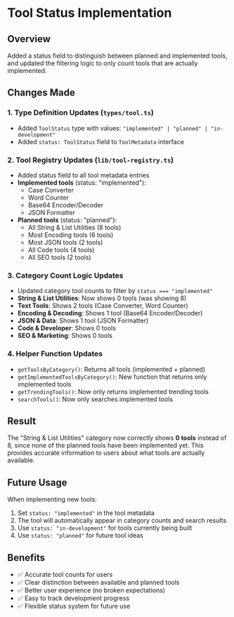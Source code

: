 # Tool Status Implementation

## Overview
Added a status field to distinguish between planned and implemented tools, and updated the filtering logic to only count tools that are actually implemented.

## Changes Made

### 1. Type Definition Updates (`types/tool.ts`)
- Added `ToolStatus` type with values: `"implemented" | "planned" | "in-development"`
- Added `status: ToolStatus` field to `ToolMetadata` interface

### 2. Tool Registry Updates (`lib/tool-registry.ts`)
- Added status field to all tool metadata entries
- **Implemented tools** (status: "implemented"):
  - Case Converter
  - Word Counter  
  - Base64 Encoder/Decoder
  - JSON Formatter
- **Planned tools** (status: "planned"):
  - All String & List Utilities (8 tools)
  - Most Encoding tools (6 tools)
  - Most JSON tools (2 tools)
  - All Code tools (4 tools)
  - All SEO tools (2 tools)

### 3. Category Count Logic Updates
- Updated category tool counts to filter by `status === "implemented"`
- **String & List Utilities**: Now shows 0 tools (was showing 8)
- **Text Tools**: Shows 2 tools (Case Converter, Word Counter)
- **Encoding & Decoding**: Shows 1 tool (Base64 Encoder/Decoder)
- **JSON & Data**: Shows 1 tool (JSON Formatter)
- **Code & Developer**: Shows 0 tools
- **SEO & Marketing**: Shows 0 tools

### 4. Helper Function Updates
- `getToolsByCategory()`: Returns all tools (implemented + planned)
- `getImplementedToolsByCategory()`: New function that returns only implemented tools
- `getTrendingTools()`: Now only returns implemented trending tools
- `searchTools()`: Now only searches implemented tools

## Result
The "String & List Utilities" category now correctly shows **0 tools** instead of 8, since none of the planned tools have been implemented yet. This provides accurate information to users about what tools are actually available.

## Future Usage
When implementing new tools:
1. Set `status: "implemented"` in the tool metadata
2. The tool will automatically appear in category counts and search results
3. Use `status: "in-development"` for tools currently being built
4. Use `status: "planned"` for future tool ideas

## Benefits
- ✅ Accurate tool counts for users
- ✅ Clear distinction between available and planned tools
- ✅ Better user experience (no broken expectations)
- ✅ Easy to track development progress
- ✅ Flexible status system for future use

